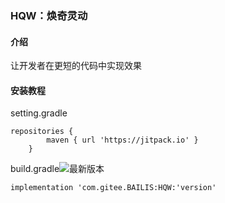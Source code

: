 ### HQW：焕奇灵动

#### 介绍
让开发者在更短的代码中实现效果

#### 安装教程

setting.gradle
```
repositories {
        maven { url 'https://jitpack.io' }
    }
```
build.gradle![最新版本](https://jitpack.io/v/com.gitee.BAILIS/HQW.svg "version")
```
implementation 'com.gitee.BAILIS:HQW:'version'
```


